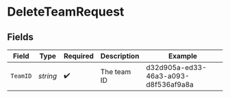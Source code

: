 # DeleteTeamRequest


## Fields

| Field                                | Type                                 | Required                             | Description                          | Example                              |
| ------------------------------------ | ------------------------------------ | ------------------------------------ | ------------------------------------ | ------------------------------------ |
| `TeamID`                             | *string*                             | :heavy_check_mark:                   | The team ID                          | d32d905a-ed33-46a3-a093-d8f536af9a8a |